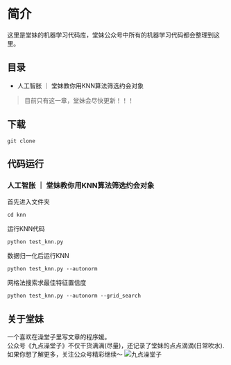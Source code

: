 # 简介
这里是堂妹的机器学习代码库，堂妹公众号中所有的机器学习代码都会整理到这里。

## 目录
*   人工智胀 ｜ 堂妹教你用KNN算法筛选约会对象


> 目前只有这一章，堂妹会尽快更新！！！

## 下载
```
git clone 
```
## 代码运行

### 人工智胀 ｜ 堂妹教你用KNN算法筛选约会对象
首先进入文件夹
```
cd knn
```
运行KNN代码
```
python test_knn.py
```
数据归一化后运行KNN
```
python test_knn.py --autonorm  
```
网格法搜索求最佳特征置信度
```
python test_knn.py --autonorm --grid_search
```
## 关于堂妹
一个喜欢在澡堂子里写文章的程序媛。\
公众号《九点澡堂子》不仅干货满满(尽量)，还记录了堂妹的点点滴滴(日常吹水). \
如果你想了解更多，关注公众号精彩继续～
![九点澡堂子](https://tva1.sinaimg.cn/large/008i3skNgy1gsmrdsr20yj30qc0q841p.jpg)

